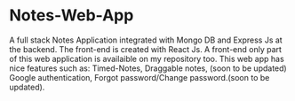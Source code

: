 # Notes-Web-App
A full stack Notes Application integrated with Mongo DB and Express Js at the backend. The front-end is created with React Js. A front-end only part of this web application is availaible on my repository too. This web app has nice features such as: Timed-Notes, Draggable notes, (soon to be updated) Google authentication, Forgot password/Change password.(soon to be updated).
